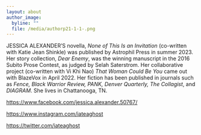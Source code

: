 ```yaml
---
layout: about
author_image:
  byline: ""
  file: /media/authorp21-1-1-.png
---
```

JESSICA ALEXANDER’S novella, *None of This Is an Invitation* (co-written with Katie Jean Shinkle) was published by Astrophil Press in summer 2023. Her story collection, *Dear Enemy*, was the winning manuscript in the 2016 Subito Prose Contest, as judged by Selah Saterstrom. Her collaborative project (co-written with Vi Khi Nao) *That Woman Could Be You* came out with BlazeVox in April 2022. Her fiction has been published in journals such as *Fence, Black Warrior Review, PANK, Denver Quarterly, The Collagist*, and *DIAGRAM*. She lives in Chattanooga, TN.

<https://www.facebook.com/jessica.alexander.50767/>

<https://www.instagram.com/iateaghost>

<https://twitter.com/iateaghost>